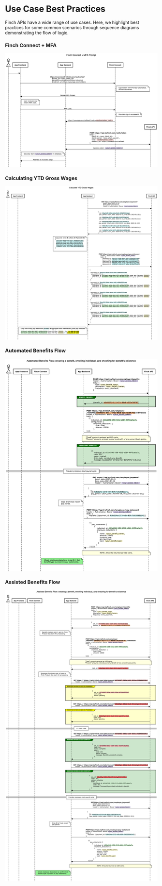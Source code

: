 # Use Case Best Practices

Finch APIs have a wide range of use cases. Here, we highlight best practices for some common scenarios through sequence diagrams demonstrating the flow of logic.

### Finch Connect + MFA
![connect-flow.png](../../assets/images/connect-flow.png)

### Calculating YTD Gross Wages
![ytd-gross-wages.png](../../assets/images/ytd-gross-wages.png)

### Automated Benefits Flow
![automated-benefits.png](../../assets/images/automated-benefits.png)

### Assisted Benefits Flow
![assisted-benefits.png](../../assets/images/assisted-benefits.png)
